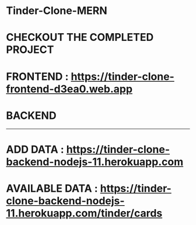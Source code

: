 # Tinder-Clone-MERN

# CHECKOUT THE COMPLETED PROJECT
# FRONTEND : https://tinder-clone-frontend-d3ea0.web.app
# 
# BACKEND
---
# ADD DATA : https://tinder-clone-backend-nodejs-11.herokuapp.com
# AVAILABLE DATA : https://tinder-clone-backend-nodejs-11.herokuapp.com/tinder/cards

